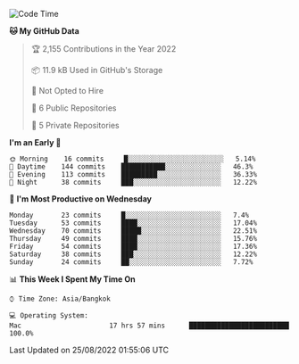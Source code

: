 <!--START_SECTION:waka-->
![Code Time](http://img.shields.io/badge/Code%20Time-1%2C382%20hrs%2052%20mins-blue)

**🐱 My GitHub Data** 

> 🏆 2,155 Contributions in the Year 2022
 > 
> 📦 11.9 kB Used in GitHub's Storage 
 > 
> 🚫 Not Opted to Hire
 > 
> 📜 6 Public Repositories 
 > 
> 🔑 5 Private Repositories  
 > 
**I'm an Early 🐤** 

```text
🌞 Morning    16 commits     █░░░░░░░░░░░░░░░░░░░░░░░░   5.14% 
🌆 Daytime    144 commits    ███████████░░░░░░░░░░░░░░   46.3% 
🌃 Evening    113 commits    █████████░░░░░░░░░░░░░░░░   36.33% 
🌙 Night      38 commits     ███░░░░░░░░░░░░░░░░░░░░░░   12.22%

```
📅 **I'm Most Productive on Wednesday** 

```text
Monday       23 commits     █░░░░░░░░░░░░░░░░░░░░░░░░   7.4% 
Tuesday      53 commits     ████░░░░░░░░░░░░░░░░░░░░░   17.04% 
Wednesday    70 commits     █████░░░░░░░░░░░░░░░░░░░░   22.51% 
Thursday     49 commits     ████░░░░░░░░░░░░░░░░░░░░░   15.76% 
Friday       54 commits     ████░░░░░░░░░░░░░░░░░░░░░   17.36% 
Saturday     38 commits     ███░░░░░░░░░░░░░░░░░░░░░░   12.22% 
Sunday       24 commits     ██░░░░░░░░░░░░░░░░░░░░░░░   7.72%

```


📊 **This Week I Spent My Time On** 

```text
⌚︎ Time Zone: Asia/Bangkok

💻 Operating System: 
Mac                      17 hrs 57 mins      █████████████████████████   100.0%

```


 Last Updated on 25/08/2022 01:55:06 UTC
<!--END_SECTION:waka-->